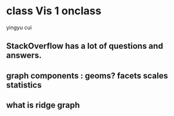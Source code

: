 class Vis 1 onclass
================
yingyu cui

## StackOverflow has a lot of questions and answers.

## graph components : geoms? facets scales statistics

## what is ridge graph
